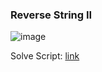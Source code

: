 <h3> Reverse String II </h3>

![image](https://github.com/h4ckyou/h4ckyou.github.io/assets/127159644/270f463e-a4cf-4873-a80d-38517e3478cc)

Solve Script: [link]()
